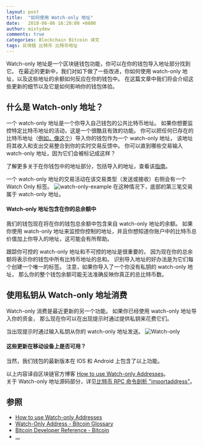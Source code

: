 ```yaml
---
layout: post
title:  "如何使用 Watch-only 地址"
date:   2018-06-06 16:20:00 +0800
author: mistydew
comments: true
categories: Blockchain Bitcoin 译文
tags: 区块链 比特币 比特币地址
---
```

Watch-only 地址是一个区块链钱包功能，你可以在你的钱包导入地址部分找到它。
在最近的更新中，我们对如下做了一些改进，你如何使用 watch-only 地址，以及这些地址的余额如何反应在你的钱包中。
在这篇文章中我们将会介绍这些更新的细节以及它是如何影响你的钱包体验。

## 什么是 Watch-only 地址？
一个 watch-only 地址是一个你导入自己钱包的公共比特币地址。
如果你想要监控特定比特币地址的活动，这是一个很酷且有效的功能。
你可以把任何已存在的比特币地址（[例如，像这个](https://blockchain.info/address/1PRxCErnys1jWEBnbG3Ad1e2s3uQzpasGX)）导入你的钱包作为一个 watch-only 地址，
该地址将其收入和支出交易整合到你的实时交易反馈中。
你可以直到哪些交易输入 watch-only 地址，因为它们会被标记成这样？

了解更多关于在你钱包中的地址部分，包括导入的地址，查看该[指南](https://support.blockchain.com/hc/en-us/articles/207746403-Addresses)。

一个 watch-only 地址的交易活动在该交易类型（发送或接收）右侧会有一个 Watch Only 标签。
![watch-only-example](https://blog.blockchain.com/content/images/2016/05/watch-only-example.png)
在这种情况下，底部的第三笔交易属于 watch-only 地址。

#### Watch-only 地址包含在你的总余额中
我们的钱包现在将在你的钱包总余额中包含来自 watch-only 地址的余额。
如果你使用 watch-only 地址来监控你控制的地址，并且你想知道你账户中的比特币总价值加上你导入的地址，这可能会有所帮助。

跟踪你可控的 watch-only 地址和不可控的地址是很重要的，
因为现在你的总余额将表示你的钱包中所有比特币地址的总和。
识别导入地址的好办法是为它们每个创建一个唯一的标签。
注意，如果你导入了一个你没有私钥的 watch-only 地址，
那么你的整个钱包余额可能无法准确反映你真正的总比特币数。

## 使用私钥从 Watch-only 地址消费
Watch-only 消费是最近更新的另一个功能。
如果你已经使用 watch-only 地址导入你的资金，
那么现在你可以在出现提示时通过提供私钥来花费它们。

当出现提示时通过输入私钥从你的 watch-only 地址发送。
![Watch-only](https://blog.blockchain.com/content/images/2016/05/Watch-only.png)

#### 这些更新在移动设备上是否可用？
当然，我们钱包的最新版本在 IOS 和 Android 上包含了以上功能。

以上内容译自区块链官方博客 [How to use Watch-only Addresses](https://blog.blockchain.com/2016/05/31/how-to-use-watch-only-addresses)。<br>
关于 Watch-only 地址源码部分，详见[比特币 RPC 命令剖析 "importaddress"](/blog/2018/06/bitcoin-rpc-command-importaddress.html)。

## 参照
* [How to use Watch-only Addresses](https://blog.blockchain.com/2016/05/31/how-to-use-watch-only-addresses)
* [Watch-Only Address - Bitcoin Glossary](https://bitcoin.org/en/glossary/watch-only-address)
* [Bitcoin Developer Reference - Bitcoin](https://bitcoin.org/en/developer-reference#importaddress)
* [...](https://github.com/mistydew/blockchain)
